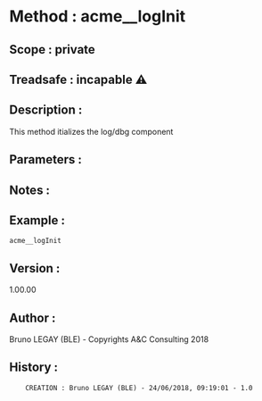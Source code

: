 ﻿# **Method :** acme__logInit## **Scope :** private## **Treadsafe :** incapable ⚠️ ## **Description :** This method itializes the log/dbg component## **Parameters :** ## **Notes :** ## **Example :** ```acme__logInit```## **Version :** 1.00.00## **Author :** Bruno LEGAY (BLE) - Copyrights A&C Consulting 2018## **History :**          CREATION : Bruno LEGAY (BLE) - 24/06/2018, 09:19:01 - 1.0